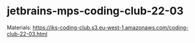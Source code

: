 ﻿# jetbrains-mps-coding-club-22-03

Materials: https://iks-coding-club.s3.eu-west-1.amazonaws.com/coding-club-22-03.html
